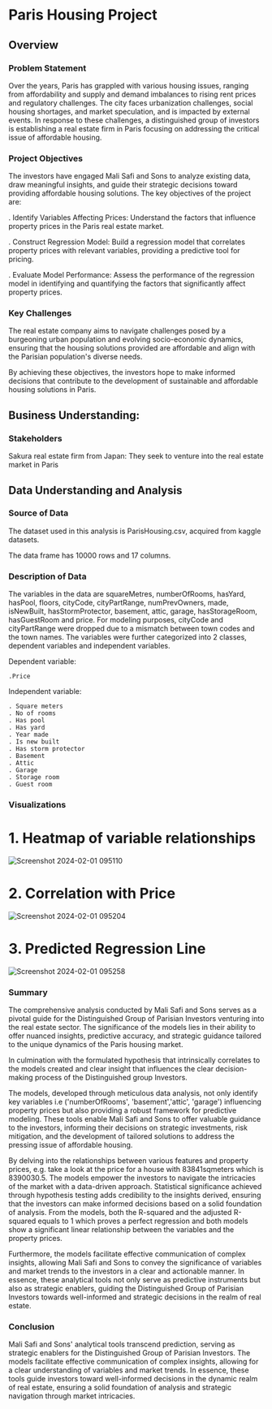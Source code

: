 # Paris Housing Project 

## Overview
### Problem Statement

Over the years, Paris has grappled with various housing issues, ranging from affordability and supply and demand imbalances to rising rent prices and regulatory challenges. The city faces urbanization challenges, social housing shortages, and market speculation, and is impacted by external events. In response to these challenges, a distinguished group of investors is establishing a real estate firm in Paris focusing on addressing the critical issue of affordable housing.

### Project Objectives

The investors have engaged Mali Safi and Sons to analyze existing data, draw meaningful insights, and guide their strategic decisions toward providing affordable housing solutions. The key objectives of the project are:

  . Identify Variables Affecting Prices: Understand the factors that influence property prices in the     Paris real estate market.

  . Construct Regression Model: Build a regression model that correlates property prices with             relevant variables, providing a predictive tool for pricing.

  . Evaluate Model Performance: Assess the performance of the regression model in identifying and         quantifying the factors that significantly affect property prices.

### Key Challenges

The real estate company aims to navigate challenges posed by a burgeoning urban population and evolving socio-economic dynamics, ensuring that the housing solutions provided are affordable and align with the Parisian population's diverse needs.

By achieving these objectives, the investors hope to make informed decisions that contribute to the development of sustainable and affordable housing solutions in Paris.

## Business Understanding:
### Stakeholders

Sakura real estate firm from Japan: They seek to venture into the real estate market in Paris

## Data Understanding and Analysis

### Source of Data
The dataset used in this analysis is ParisHousing.csv, acquired from kaggle datasets.

The data frame has 10000 rows and 17 columns.

### Description of Data
The variables in the data are squareMetres, numberOfRooms, hasYard, hasPool, floors, cityCode, cityPartRange, numPrevOwners,	made,	isNewBuilt,	hasStormProtector,	basement,	attic,	garage,	hasStorageRoom,	hasGuestRoom	and price. 
For modeling purposes, cityCode and cityPartRange were dropped due to a mismatch between town codes and the town names.
The variables were further categorized into 2 classes, dependent variables and independent variables.
  
  Dependent variable:
   
    .Price
  
  Independent variable:
    
    . Square meters
    . No of rooms
    . Has pool
    . Has yard
    . Year made
    . Is new built
    . Has storm protector
    . Basement
    . Attic
    . Garage
    . Storage room
    . Guest room
  
### Visualizations



# 1. Heatmap of variable relationships
![Screenshot 2024-02-01 095110](https://github.com/sarah10001/Paris_Phase_2_Project/assets/141912187/3f5b23c4-690d-4714-8569-01dfdf6e1217)


# 2. Correlation with Price
![Screenshot 2024-02-01 095204](https://github.com/sarah10001/Paris_Phase_2_Project/assets/141912187/824cd82f-8739-4514-bb28-e7c572c367df)


# 3. Predicted Regression Line
![Screenshot 2024-02-01 095258](https://github.com/sarah10001/Paris_Phase_2_Project/assets/141912187/4d669d23-2235-4dc3-b4d4-0464bba8af26)


### Summary 
The comprehensive analysis conducted by Mali Safi and Sons serves as a pivotal guide for the Distinguished Group of Parisian Investors venturing into the real estate sector. The significance of the models lies in their ability to offer nuanced insights, predictive accuracy, and strategic guidance tailored to the unique dynamics of the Paris housing market.

In culmination with the formulated hypothesis that intrinsically correlates to the models created and clear insight that influences the clear decision-making process of the Distinguished group Investors.

The models, developed through meticulous data analysis, not only identify key variables i.e ('numberOfRooms', 'basement','attic', 'garage') influencing property prices but also providing a robust framework for predictive modeling. These tools enable Mali Safi and Sons to offer valuable guidance to the investors, informing their decisions on strategic investments, risk mitigation, and the development of tailored solutions to address the pressing issue of affordable housing.

By delving into the relationships between various features and property prices, e.g. take a look at the price for a house with 83841sqmeters which is 8390030.5. The models empower the investors to navigate the intricacies of the market with a data-driven approach. Statistical significance achieved through hypothesis testing adds credibility to the insights derived, ensuring that the investors can make informed decisions based on a solid foundation of analysis. From the models, both the R-squared and the adjusted R-squared equals to 1 which proves a perfect regression and both models show a significant linear relationship between the variables and the property prices.

Furthermore, the models facilitate effective communication of complex insights, allowing Mali Safi and Sons to convey the significance of variables and market trends to the investors in a clear and actionable manner. In essence, these analytical tools not only serve as predictive instruments but also as strategic enablers, guiding the Distinguished Group of Parisian Investors towards well-informed and strategic decisions in the realm of real estate.
### Conclusion
Mali Safi and Sons' analytical tools transcend prediction, serving as strategic enablers for the Distinguished Group of Parisian Investors. The models facilitate effective communication of complex insights, allowing for a clear understanding of variables and market trends. In essence, these tools guide investors toward well-informed decisions in the dynamic realm of real estate, ensuring a solid foundation of analysis and strategic navigation through market intricacies.
